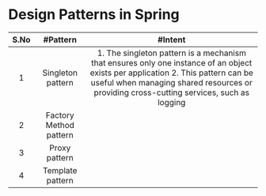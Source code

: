 # Design Patterns in Spring
|S.No | #Pattern  | #Intent |
| :---: | :---: | :---: |
|1 | Singleton pattern |1. The singleton pattern is a mechanism that ensures only one instance of an object exists per application 2. This pattern can be useful when managing shared resources or providing cross-cutting services, such as logging  |
|2 | Factory Method pattern |  |
|3 | Proxy pattern |  |
|4 | Template pattern |  |
